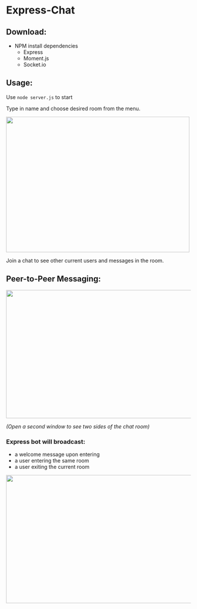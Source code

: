 # Express-Chat

## Download:

- NPM install dependencies
  - Express
  - Moment.js
  - Socket.io

## Usage:

Use `node server.js` to start

Type in name and choose desired room from the menu.

<img src="https://user-images.githubusercontent.com/38336934/104704342-c51d8100-56d5-11eb-995d-b6680a0fa674.png" width="500" height="370">

Join a chat to see other current users and messages in the room.

## Peer-to-Peer Messaging:

<img src="https://user-images.githubusercontent.com/38336934/104705069-af5c8b80-56d6-11eb-909e-c74b3673403f.png"  width="570" height="350">

_(Open a second window to see two sides of the chat room)_

### Express bot will broadcast:

- a welcome message upon entering
- a user entering the same room
- a user exiting the current room

<img src="https://user-images.githubusercontent.com/38336934/104704333-c189fa00-56d5-11eb-9090-a5d1c9cf72fc.png"  width="570" height="350">
